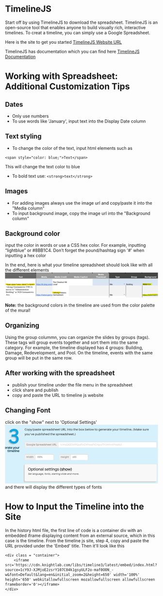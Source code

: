 # TimelineJS
Start off by using TimelineJS to download the spreadsheet. TimelineJS is an open-source tool that enables anyone to build visually rich, interactive timelines. To creat a timeline, you can simply use a Google Spreadsheet.

Here is the site to get you started 
[TimelineJS Website URL](https://timeline.knightlab.com/)

TimelineJS has documentation which you can find here [TimelineJS Documentation](https://timeline.knightlab.com/docs/using-spreadsheets.html)

# Working with Spreadsheet: Additional Customization Tips
## Dates 
- Only use numbers 
- To use words like 'January', input text into the Display Date column

## Text styling 
- To change the color of the text, input html elements such as 
```
<span style="color: blue;">Text</span>
```
This will change the text color to blue
- To bold text use:
`<strong>text</strong>`

## Images 
- For adding images always use the image url and copy/paste it into the "Media column"
- To input background image, copy the image url into the "Background column"

## Background color 
input the color in words or use a CSS hex color. For example, inputting “lightblue” or #8BB1C4. Don’t forget the pound/hashtag sign '#' when inputting a hex color

In the end, here is what your timeline spreadsheet should look like with all the different elements ![Timeline](<timeline format.png>)

**Note:** the background colors in the timeline are used from the color palette of the mural!

## Organizing 
Using the group colummn, you can organize the slides by groups (tags). These tags will group events together and sort them into the same category. For example, the timeline displayed has 4 groups: Building, Damage, Redevelopment, and Pool. On the timeline, events with the same group will be put in the same row.

## After working with the spreadsheet
- publish your timeline under the file menu in the spreadsheet
- click share and publish
- copy and paste the URL to timeline js website

## Changing Font 
click on the "show" next to 'Optional Settings' ![Font](time.png) and there will display the different types of fonts

# How to Input the Timeline into the Site
In the history html file, the first line of code is a container div with an embedded iframe displaying content from an external source, which in this case is the timeline. From the timeline js site, step 4, copy and paste the URL provided under the 'Embed' title. Then it'll look like this
```
<div class = "container">
    <iframe src='https://cdn.knightlab.com/libs/timeline3/latest/embed/index.html?source=1cY9J-XJMjoE2zsrY107C04k1gsyULF2o-maf0OON_-w&font=Default&lang=en&initial_zoom=2&height=650' width='100%' height='650' webkitallowfullscreen mozallowfullscreen allowfullscreen frameborder='0'></iframe>
</div>
```
